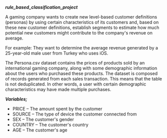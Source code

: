 ***rule_based_classification_project***

A gaming company wants to create new level-based customer definitions (personas) by using certain characteristics of its customers and, based on these new customer definitions, establish segments to estimate how much potential new customers might contribute to the company's revenue on average. 

For example:
They want to determine the average revenue generated by a 25-year-old male user from Turkey who uses iOS.


The Persona.csv dataset contains the prices of products sold by an international gaming company, along with some demographic information about the users who purchased these products. The dataset is composed of records generated from each sales transaction. This means that the table is not deduplicated. In other words, a user with certain demographic characteristics may have made multiple purchases.


***Variables;***
* PRICE – The amount spent by the customer
* SOURCE – The type of device the customer connected from
* SEX – The customer's gender
* COUNTRY – The customer's country
* AGE – The customer's age
